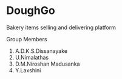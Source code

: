 # DoughGo
Bakery items selling and delivering platform

Group Members
1. A.D.K.S.Dissanayake
2. U.Nimalathas
3. D.M.Niroshan Madusanka
4. Y.Laxshini
